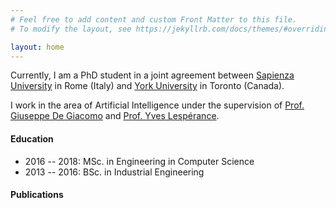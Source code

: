 ```yaml
---
# Feel free to add content and custom Front Matter to this file.
# To modify the layout, see https://jekyllrb.com/docs/themes/#overriding-theme-defaults

layout: home
---
```


Currently, I am a PhD student in a joint agreement between
[Sapienza University](https://www.uniroma1.it/en/pagina-strutturale/home) in Rome (Italy) and
[York University](https://www.yorku.ca/index.html) in Toronto (Canada).

<!-- #### Research Interests -->

I work in the area of Artificial Intelligence under the supervision of
[Prof. Giuseppe De Giacomo](https://www.dis.uniroma1.it/degiacom/)
and
[Prof. Yves Lespérance](https://www.eecs.yorku.ca/~lesperan/).

####  Education

- 2016 -- 2018: MSc. in Engineering in Computer Science
- 2013 -- 2016: BSc. in Industrial Engineering

#### Publications

<script src="https://bibbase.org/show?bib=https%3A%2F%2Fdl.dropboxusercontent.com%2Fs%2Focrxf3qdfavmje3%2Ffrancesco-personal-website-bibtex.bib&jsonp=1"></script>


<!-- Additionally, I've been a TA for several courses at York University. -->
